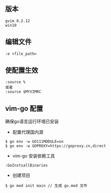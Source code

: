 ## 版本
```
gvim 8.2.12
win10 
```

## 编辑文件
```
:e <file_path>
```

## 使配置生效
```
:source %  
或者 
:source $MYVIMRC 
```
## vim-go 配置

确保go语言运行环境已安装

- 配置代理国内源
```
$ go env -w GO111MODULE=on
$ go env -w GOPROXY=https://goproxy.cn,direct
```
- vim-go 安装依赖工具
```
:GoInstsallBinaries  
```
- 创建项目
```
$ go mod init main // 生成 go.mod 文件
```
